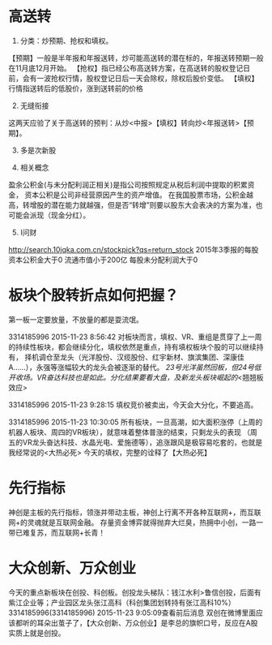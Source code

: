 
# 高送转

1. 分类：炒预期、抢权和填权。

【预期】一般是半年报和年报送转，炒可能高送转的潜在标的，年报送转预期一般在11月底12月开始。
【抢权】指已经公布高送转方案，在高送转的股权登记日前，会有一波抢权行情，股权登记日后一天会除权，除权后股价变低。
【填权】行情指送转后的低股价，涨到送转前的价格

2. 无缝衔接

这两天应验了关于高送转的预判：从炒<中报>【填权】转向炒<年报送转>【预期】。

3. 多是次新股

4. 相关概念

盈余公积金(与未分配利润正相关)是指公司按照规定从税后利润中提取的积累资金，
资本公积是公司非经营原因产生的资产增值。
在我国股票市场，公积金越高，转增股的潜在能力就越强，但是否“转增”则要以股东大会表决的方案为准，也可能会派现（现金分红）。

5. I问财

http://search.10jqka.com.cn/stockpick?qs=return_stock
2015年3季报的每股资本公积金大于0 流通市值小于200亿 每股未分配利润大于0


# 板块个股转折点如何把握？

第一板一定要放量，不放量的都是耍流氓。

3314185996 2015-11-23 8:56:42
对板块而言，填权、VR、重组是贯穿了上一周的持续性板块，都会继续分化，填权依然是重点，持有填权板块个股的可以继续持有，
择机调仓至龙头（光洋股份、汉缆股份、红宇新材、旗滨集团、深康佳A……），永强等涨幅较大的龙头会被逐渐的替代。
_23号光洋虽然回板，但24号低开收场。VR奋达科技也是如此。分化结果要看大盘，及新龙头板块崛起的_<翘翘板效应>

3314185996 2015-11-23 9:28:15 
填权竞价被卖出，今天会大分化，不要追高。

3314185996 2015-11-23 10:30:05
所有板块，一旦高潮，如大面积涨停（上周的机器人板块、周四的VR板块），就意味着整体普涨的结束，只剩龙头的表现
（周五的VR龙头奋达科技、水晶光电、爱施德等），追涨跟风是极容易吃套的，也就是我经常说的<大热必死>
今天的填权，完整的诠释了【大热必死】

# 先行指标

神创是主板的先行指标，领涨并带动主板，神创上行离不开各种互联网+，而互联网+的灵魂就是互联网金融。
存量资金博弈就得抛弃大烂臭，热拥中小创，一路一带已难复苏，而互联网+长青！

# 大众创新、万众创业

今天的重点新板块在创投、科创板。创投龙头梯队：钱江水利>鲁信创投，后面有紫江企业等；产业园区龙头张江高科（科创集团划转持有张江高科10%）
3314185996(3314185996) 2015-11-23 9:05:09查看前后消息
双创在微博里面应该都听的耳朵出茧子了，【大众创新、万众创业】是李总的旗帜口号，反应在A股实质上就是创投。

